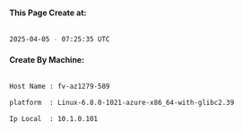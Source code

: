 
   
#### This Page Create at:

```bash

2025-04-05 - 07:25:35 UTC

```

#### Create By Machine:

```bash

Host Name : fv-az1279-589

platform  : Linux-6.8.0-1021-azure-x86_64-with-glibc2.39

Ip Local  : 10.1.0.101

```


